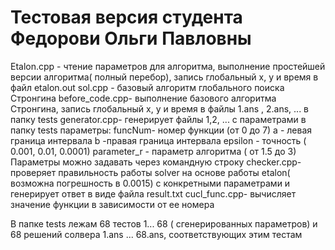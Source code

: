 # Тестовая версия студента Федорови Ольги Павловны

Etalon.cpp - чтение параметров для алгоритма, выполнение простейшей версии алгоритма( полный перебор), запись глобальный x, y и время в файл etalon.out
sol.cpp - базовый алгоритм глобального поиска Стронгина
before_code.cpp-  выполнение базового алгоритма Стронгина, запись глобальный x, y и время в файлы 1.ans , 2.ans, ... в папку tests
generator.cpp- генерирует файлы 1,2, ... с параметрами в папку tests 
параметры:
funcNum- номер функции (от 0 до 7)
a - левая граница интервала 
b -правая граница интервала 
epsilon  - точность ( 0.001, 0.01, 0.0001)
parameter_r - параметр алгоритма ( от 1.5 до 3)
Параметры можно задавать через командную строку
checker.cpp- проверяет правильность работы solver на основе работы etalon( возможна погрешность в 0.0015) с конкретными параметрами и генерирует ответ в виде файла result.txt 
cucl_func.cpp- вычисляет значение функции в зависимости от ее номера

В папке tests лежам 68 тестов 1... 68 ( сгенерированных параметров) и 68 решений солвера 1.ans ... 68.ans, соответствующих этим тестам